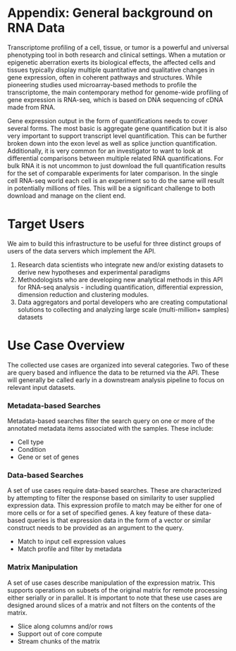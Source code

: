 # Appendix: General background on RNA Data

Transcriptome profiling of a cell, tissue, or tumor is a powerful and universal phenotyping tool in both research and clinical settings.  When a mutation or epigenetic aberration exerts its biological effects, the affected cells and tissues typically display multiple quantitative and qualitative changes in gene expression, often in coherent pathways and structures.  While pioneering studies used microarray-based methods to profile the transcriptome, the main contemporary method for genome-wide profiling of gene expression is RNA-seq, which is based on DNA sequencing of cDNA made from RNA.

Gene expression output in the form of quantifications needs to cover several forms.  The most basic is aggregate gene quantification but it is also very important to support transcript level quantification.  This can be further broken down into the exon level as well as splice junction quantification.  Additionally, it is very common for an investigator to want to look at differential comparisons between multiple related RNA quantifications.  For bulk RNA it is not uncommon to just download the full quantification results for the set of comparable experiments for later comparison.  In the single cell RNA-seq world each cell is an experiment so to do the same will result in potentially millions of files.  This will be a significant challenge to both download and manage on the client end. 

# Target Users

We aim to build this infrastructure to be useful for three distinct groups of users of the data servers which implement the API.
1.	Research data scientists who integrate new and/or existing datasets to derive new hypotheses and experimental paradigms
2.	Methodologists who are developing new analytical methods in this API for RNA-seq analysis - including quantification, differential expression, dimension reduction and clustering modules.
3.	Data aggregators and portal developers who are creating computational solutions to collecting and analyzing large scale (multi-million+ samples) datasets

# Use Case Overview

The collected use cases are organized into several categories.  Two of these are query based and influence the data to be returned via the API.  These will generally be called early in a downstream analysis pipeline to focus on relevant input datasets.

### Metadata-based Searches

Metadata-based searches filter the search query on one or more of the annotated metadata items associated with the samples.  These include:

* Cell type
* Condition
* Gene or set of genes

### Data-based Searches

A set of use cases require data-based searches.  These are characterized by attempting to filter the response based on similarity to user supplied expression data.  This expression profile to match may be either for one of more cells or for a set of specified genes.  A key feature of these data-based queries is that expression data in the form of a vector or similar construct needs to be provided as an argument to the query.

* Match to input cell expression values
* Match profile and filter by metadata

### Matrix Manipulation

A set of use cases describe manipulation of the expression matrix.  This supports operations on subsets of the original matrix for remote processing either serially or in parallel.  It is important to note that these use cases are designed around slices of a matrix and not filters on the contents of the matrix.

* Slice along columns and/or rows
* Support out of core compute
* Stream chunks of the matrix
